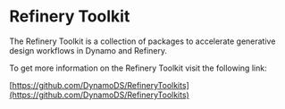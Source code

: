 # Refinery Toolkit

The Refinery Toolkit is a collection of packages to accelerate generative design workflows in Dynamo and Refinery.

To get more information on the Refinery Toolkit visit the following link:

[https://github.com/DynamoDS/RefineryToolkits](https://github.com/DynamoDS/RefineryToolkits) 